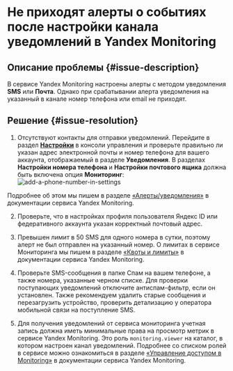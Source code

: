 # Не приходят алерты о событиях после настройки канала уведомлений в Yandex Monitoring

## Описание проблемы {#issue-description}
В сервисе Yandex Monitoring настроены алерты с методом уведомления **SMS** или **Почта**.
Однако при срабатывании алерта уведомления на указанный в канале номер телефона или email не приходят.

## Решение {#issue-resolution}

1. Отсутствуют контакты для отправки уведомлений.
Перейдите в раздел [**Настройки**](https://console.cloud.yandex.ru/settings) в консоли управления и проверьте правильно ли указан адрес электронной почты и номер телефона для вашего аккаунта, отображаемый в разделе **Уведомления**.
В разделах **Настройки номера телефона** и **Настройки почтового ящика** должна быть включена опция **Мониторинг**:
![add-a-phone-number-in-settings](../../../_assets/troubleshooting/monitoring/add-a-phone-number-in-settings.png)

Подробнее об этом мы пишем в разделе [«Алерты/уведомления»](../../../monitoring/qa/alerts.md#alert-receive-failed) в документации сервиса Yandex Monitoring.

2. Проверьте, что в настройках профиля пользователя Яндекс ID или федеративного аккаунта указан корректный почтовый адрес.

3. Превышен лимит в 50 SMS для одного номера в сутки, поэтому алерт не был отправлен на указанный номер.
О лимитах в сервисе Мониторинга мы пишем в разделе [«Квоты и лимиты»](../../../monitoring/concepts/limits.md#monitoring-alerting-limits) в документации сервиса Yandex Monitoring.

4. Проверьте SMS-сообщения в папке Спам на вашем телефоне, а также номера, указанные черном списке. Для проверки поступающих уведомлений отключите антиспам-фильтр, если он установлен. Также рекомендуем удалить старые сообщения и перезагрузить устройство, проверить детализацию у оператора мобильной связи на поступление SMS.

5. Для получения уведомлений от сервиса мониторинга учетная запись должна иметь минимальные права на просмотр метрик в сервисе Yandex Monitoring. Это роль `monitoring.viewer` на каталог, в котором настроен канал уведомлений. 
Подробнее со списком ролей в сервисе можно ознакомиться в разделе [«Управление доступом в Monitoring»](../../../monitoring/security/index.md#monitoring-viewer) в документации сервиса Yandex Monitoring.